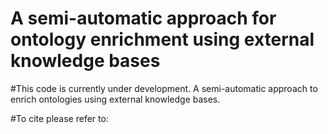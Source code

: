 # A semi-automatic approach for ontology enrichment using external knowledge bases

#This code is currently under development.
A semi-automatic approach to enrich ontologies using external knowledge bases.


#To cite please refer to:


